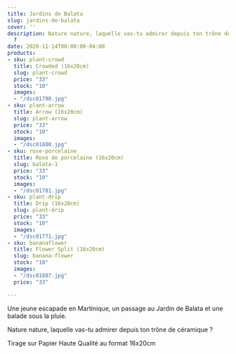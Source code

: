 ```yaml
---
title: Jardins de Balata
slug: jardins-de-balata
cover: ''
description: Nature nature, laquelle vas-tu admirer depuis ton trône de céramique
  ?
date: 2020-11-14T00:00:00-04:00
products:
- sku: plant-crowd
  title: Crowded (16x20cm)
  slug: plant-crowd
  price: "33"
  stock: "10"
  images:
  - "/dsc01798.jpg"
- sku: plant-arrow
  title: Arrow (16x20cm)
  slug: plant-arrow
  price: "33"
  stock: "10"
  images:
  - "/dsc01800.jpg"
- sku: rose-porcelaine
  title: Rose de porcelaine (16x20cm)
  slug: balata-1
  price: "33"
  stock: "10"
  images:
  - "/dsc01781.jpg"
- sku: plant-drip
  title: Drip (16x20cm)
  slug: plant-drip
  price: "33"
  stock: "10"
  images:
  - "/dsc01771.jpg"
- sku: bananaflower
  title: Flower Split (16x20cm)
  slug: banana-flower
  stock: "10"
  images:
  - "/dsc01807.jpg"
  price: "33"

---
```

Une jeune escapade en Martinique, un passage au Jardin de Balata et une balade sous la pluie.

Nature nature, laquelle vas-tu admirer depuis ton trône de céramique ?
   

Tirage sur Papier Haute Qualité au format 16x20cm 
